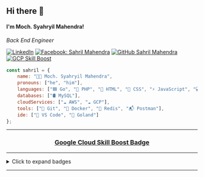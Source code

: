 <h2> Hi there 👋</h2>
<h4>I'm Moch. Syahryil Mahendra!</h4>
<!-- <img align='right' src="https://media.giphy.com/media/M9gbBd9nbDrOTu1Mqx/giphy.gif" width="230"> -->
<p><em>Back End Engineer</em></p>

[![LinkedIn](https://img.shields.io/badge/LinkedIn-SahrilMahendra-blue?style=flat&logo=linkedin&logoColor=white&link=https://www.linkedin.com/in/sahril-mahendra/)](https://www.linkedin.com/in/sahril-mahendra/)
[![Facebook: Sahril Mahendra](https://img.shields.io/badge/SahrilMahendra-blue?style=flat&logo=Facebook&logoColor=white&link=https://www.facebook.com/sahril.mahendra/)](https://www.facebook.com/sahril.mahendra/)
[![GitHub Sahril Mahendra](https://img.shields.io/github/followers/sahrilmahendra?label=SahrilMahendra&style=social)](https://github.com/sahrilmahendra)
[![GCP Skill Boost](https://img.shields.io/badge/GoogleCloud-SkillBoost-blue)](https://www.cloudskillsboost.google/public_profiles/55ec72c1-e7c2-426e-94d5-339733cc7e35)

```javascript
const sahril = {
    name: "👨‍💻 Moch. Syahryil Mahendra",
    pronouns: ["he", "him"],
    languages: ["🟦 Go", "🐘 PHP", "🧱 HTML", "🎨 CSS", "⚡ JavaScript", "💻 C++"],
    databases: ["🛢️ MySQL"],
    cloudServices: ["☁️ AWS", "☁️ GCP"],
    tools: ["🐙 Git", "🐳 Docker", "🧠 Redis", "📬 Postman"],
    ide: ["📝 VS Code", "🐹 Goland"]
};
```

<hr/>
    <a href="https://www.cloudskillsboost.google/public_profiles/55ec72c1-e7c2-426e-94d5-339733cc7e35">
        <h3 align="center">Google Cloud Skill Boost Badge</h3>
    </a>
<hr/>

<details>
  <summary>Click to expand badges</summary>
<div align="center">
    <a href="https://www.cloudskillsboost.google/public_profiles/55ec72c1-e7c2-426e-94d5-339733cc7e35/badges/17276912">
      <img src="assets/google%20cloud%20fundamental%20core%20infrastructure.png" alt="fundamental core infrastructure" width="150" style="border-radius: 10%;"/>
    </a>
    <a href="https://www.cloudskillsboost.google/public_profiles/55ec72c1-e7c2-426e-94d5-339733cc7e35/badges/17435168">
      <img src="assets/api%20design%20and%20fundamentals%20on%20apigee.png" alt="api design and fundamental on apigee" width="150" style="border-radius: 10%;"/>
    </a>
    <a href="https://www.cloudskillsboost.google/public_profiles/55ec72c1-e7c2-426e-94d5-339733cc7e35/badges/17628817">
      <img src="assets/future%20ready%20skills%20aug%202025.png" alt="skill boost arcade - future ready skills aug 2025" width="150" style="border-radius: 10%;"/>
    </a>
    <a href="https://www.cloudskillsboost.google/public_profiles/55ec72c1-e7c2-426e-94d5-339733cc7e35/badges/17724343">
      <img src="assets/arcade%20base%20camp%20aug%202025.png" alt="skill boost arcade - basecamp aug 2025" width="150" style="border-radius: 10%;"/>
    </a>
    <a href="https://www.cloudskillsboost.google/public_profiles/55ec72c1-e7c2-426e-94d5-339733cc7e35/badges/17772416">
      <img src="assets/arcade%20level%201%20aug%202025.png" alt="arcade level 1 - aug 2025" width="150" style="border-radius: 10%;"/>
    </a>
    <a href="https://www.cloudskillsboost.google/public_profiles/55ec72c1-e7c2-426e-94d5-339733cc7e35/badges/17823461">
      <img src="assets/arcade%20level%202%20aug%202025.png" alt="arcade level 2 - aug 2025" width="150" style="border-radius: 10%;"/>
    </a>
    <a href="https://www.cloudskillsboost.google/public_profiles/55ec72c1-e7c2-426e-94d5-339733cc7e35/badges/17836793">
      <img src="assets/arcade%20level%203%20aug%202025.png" alt="arcade level 3 - aug 2025" width="150" style="border-radius: 10%;"/>
    </a>
    <a href="https://www.cloudskillsboost.google/public_profiles/55ec72c1-e7c2-426e-94d5-339733cc7e35/badges/17852792">
      <img src="assets/trivia%20aug%202025%20week%201.png" alt="trivia aug 2025 week 1" width="150" style="border-radius: 10%;"/>
    </a>
    <a href="https://www.cloudskillsboost.google/public_profiles/55ec72c1-e7c2-426e-94d5-339733cc7e35/badges/17855796">
      <img src="assets/trivia%20aug%202025%20week%202.png" alt="trivia aug 2025 week 2" width="150" style="border-radius: 10%;"/>
    </a>
    <a href="https://www.cloudskillsboost.google/public_profiles/55ec72c1-e7c2-426e-94d5-339733cc7e35/badges/17874376">
      <img src="assets/trivia%20aug%202025%20week%203.png" alt="trivia aug 2025 week 3" width="150" style="border-radius: 10%;"/>
    </a>
    <a href="https://www.cloudskillsboost.google/public_profiles/55ec72c1-e7c2-426e-94d5-339733cc7e35/badges/17875002">
      <img src="assets/trivia%20aug%202025%20week%204.png" alt="trivia aug 2025 week 4" width="150" style="border-radius: 10%;"/>
    </a>
    <a href="https://www.cloudskillsboost.google/public_profiles/55ec72c1-e7c2-426e-94d5-339733cc7e35/badges/17892571">
      <img src="assets/arcade%20certification%20zone%20aug%202025.png" alt="arcade certification zone aug 2025" width="150" style="border-radius: 10%;"/>
    </a>
    <a href="https://www.cloudskillsboost.google/public_profiles/55ec72c1-e7c2-426e-94d5-339733cc7e35/badges/17952761">
      <img src="assets/arcade%20faster%20finance%20aug%202025.png" alt="arcade faster finance aug 2025" width="150" style="border-radius: 10%;"/>
    </a>
    <a href="https://www.cloudskillsboost.google/public_profiles/55ec72c1-e7c2-426e-94d5-339733cc7e35/badges/18004884">
      <img src="assets/prompt%20design%20in%20vertex%20ai.png" alt="prompt design in vertex ai" width="150" style="border-radius: 10%;"/>
    </a>
    <a href="https://www.cloudskillsboost.google/public_profiles/55ec72c1-e7c2-426e-94d5-339733cc7e35/badges/18005232">
      <img src="assets/get%20started%20with%20google%20workspace%20tools.png" alt="get started with google workspace tools" width="150" style="border-radius: 10%;"/>
    </a>
    <a href="https://www.cloudskillsboost.google/public_profiles/55ec72c1-e7c2-426e-94d5-339733cc7e35/badges/18031904">
      <img src="assets/get%20started%20with%20looker.png" alt="get started with looker" width="150" style="border-radius: 10%;"/>
    </a>
    <a href="https://www.cloudskillsboost.google/public_profiles/55ec72c1-e7c2-426e-94d5-339733cc7e35/badges/18053724">
      <img src="assets/use%20function%20formulas%20and%20chart%20in%20google%20sheets.png" alt="use function formulas and chart in google sheets" width="150" style="border-radius: 10%;"/>
    </a>
    <a href="https://www.cloudskillsboost.google/public_profiles/55ec72c1-e7c2-426e-94d5-339733cc7e35/badges/18057921">
      <img src="assets/app%20building%20with%20appsheet.png" alt="app building with appsheet" width="150" style="border-radius: 10%;"/>
    </a>
    <a href="https://www.cloudskillsboost.google/public_profiles/55ec72c1-e7c2-426e-94d5-339733cc7e35/badges/18068578">
      <img src="assets/prepare%20data%20for%20looker%20dashboards%20and%20reports.png" alt="prepare data for looker dashboards and reports" width="150" style="border-radius: 10%;"/>
    </a>
    <a href="https://www.cloudskillsboost.google/public_profiles/55ec72c1-e7c2-426e-94d5-339733cc7e35/badges/18103203">
      <img src="assets/manage%20data%20models%20in%20looker.png" alt="manage data models in looker" width="150" style="border-radius: 10%;"/>
    </a>
    <a href="https://www.cloudskillsboost.google/public_profiles/55ec72c1-e7c2-426e-94d5-339733cc7e35/badges/18103502">
      <img src="assets/build%20lookml%20objects%20in%20looker.png" alt="build lookml objects in looker" width="150" style="border-radius: 10%;"/>
    </a>
    <a href="https://www.cloudskillsboost.google/public_profiles/55ec72c1-e7c2-426e-94d5-339733cc7e35/badges/18107123">
      <img src="assets/analyze%20bigquery%20data%20in%20connected%20sheets.png" alt="analyze bigquery data in connected sheets" width="150" style="border-radius: 10%;"/>
    </a>
    <a href="https://www.cloudskillsboost.google/public_profiles/55ec72c1-e7c2-426e-94d5-339733cc7e35/badges/18108706">
      <img src="assets/build%20real%20world%20ai%20applications%20with%20gemini%20and%20imagen.png" alt="build real world ai applications with gemini and imagen" width="150" style="border-radius: 10%;"/>
    </a>
    <a href="https://www.cloudskillsboost.google/public_profiles/55ec72c1-e7c2-426e-94d5-339733cc7e35/badges/18149159">
      <img src="assets/Get%20Started%20with%20Pub%20Sub.png" alt="Get Started with Pub Sub" width="150" style="border-radius: 10%;"/>
    </a>
    <a href="https://www.cloudskillsboost.google/public_profiles/55ec72c1-e7c2-426e-94d5-339733cc7e35/badges/18162228">
      <img src="assets/Streaming%20Analytics%20into%20BigQuery.png" alt="Streaming Analytics into BigQuery" width="150" style="border-radius: 10%;"/>
    </a>
    <a href="https://www.cloudskillsboost.google/public_profiles/55ec72c1-e7c2-426e-94d5-339733cc7e35/badges/18177170">
      <img src="assets/Integrate%20BigQuery%20Data%20and%20Google%20Workspace%20using%20Apps%20Script.png" alt="Integrate BigQuery Data and Google Workspace using Apps Script" width="150" style="border-radius: 10%;"/>
    </a>
    <a href="https://www.cloudskillsboost.google/public_profiles/55ec72c1-e7c2-426e-94d5-339733cc7e35/badges/18199996">
      <img src="assets/Store,%20Process,%20and%20Manage%20Data%20on%20Google%20Cloud%20-%20Command%20Line.png" alt="Store, Process, and Manage Data on Google Cloud - Command Line" width="150" style="border-radius: 10%;"/>
    </a>
    <a href="https://www.cloudskillsboost.google/public_profiles/55ec72c1-e7c2-426e-94d5-339733cc7e35/badges/18200870">
      <img src="assets/Store,%20Process,%20and%20Manage%20Data%20on%20Google%20Cloud%20-%20Console.png" alt="Store, Process, and Manage Data on Google Cloud - Console" width="150" style="border-radius: 10%;"/>
    </a>
    <a href="https://www.cloudskillsboost.google/public_profiles/55ec72c1-e7c2-426e-94d5-339733cc7e35/badges/18247807">
      <img src="assets/Skills%20Scribble.png" alt="Skills Scribble" width="150" style="border-radius: 10%;"/>
    </a>
    <a href="https://www.cloudskillsboost.google/public_profiles/55ec72c1-e7c2-426e-94d5-339733cc7e35/badges/18248047">
      <img src="assets/Skills%20Boost%20Arcade%20Trivia%20September%202025%20Week%201.png" alt="Skills Boost Arcade Trivia September 2025 Week 1" width="150" style="border-radius: 10%;"/>
    </a>
    <a href="https://www.cloudskillsboost.google/public_profiles/55ec72c1-e7c2-426e-94d5-339733cc7e35/badges/18249169">
      <img src="assets/Skills%20Boost%20Arcade%20Trivia%20September%202025%20Week%202.png" alt="Skills Boost Arcade Trivia September 2025 Week 2" width="150" style="border-radius: 10%;"/>
    </a>
    <a href="https://www.cloudskillsboost.google/public_profiles/55ec72c1-e7c2-426e-94d5-339733cc7e35/badges/18261423">
      <img src="assets/Skills%20Boost%20Arcade%20Trivia%20September%202025%20Week%203.png" alt="Skills Boost Arcade Trivia September 2025 Week 3" width="150" style="border-radius: 10%;"/>
    </a>
    <a href="https://www.cloudskillsboost.google/public_profiles/55ec72c1-e7c2-426e-94d5-339733cc7e35/badges/18267931">
      <img src="assets/Skills%20Boost%20Arcade%20Trivia%20September%202025%20Week%204.png" alt="Skills Boost Arcade Trivia September 2025 Week 4" width="150" style="border-radius: 10%;"/>
    </a>
    <a href="https://www.cloudskillsboost.google/public_profiles/55ec72c1-e7c2-426e-94d5-339733cc7e35/badges/18278181">
      <img src="assets/Skills%20Boost%20Arcade%20Base%20Camp%20September%202025.png" alt="Skills Boost Arcade Base Camp September 2025" width="150" style="border-radius: 10%;"/>
    </a>
    <a href="https://www.cloudskillsboost.google/public_profiles/55ec72c1-e7c2-426e-94d5-339733cc7e35/badges/18302018">
      <img src="assets/Level%201%20-%20Cloud%20Infrastructure%20and%20Data%20Foundation.png" alt="Level 1 - Cloud Infrastructure and Data Foundation" width="150" style="border-radius: 10%;"/>
    </a>
    <a href="https://www.cloudskillsboost.google/public_profiles/55ec72c1-e7c2-426e-94d5-339733cc7e35/badges/18346782">
      <img src="assets/Level%202%20-%20AI%20and%20Data%20Innovation%20on%20Google%20Cloud.png" alt="Level 2 - AI and Data Innovation on Google Cloud" width="150" style="border-radius: 10%;"/>
    </a>
    <a href="https://www.cloudskillsboost.google/public_profiles/55ec72c1-e7c2-426e-94d5-339733cc7e35/badges/18347504">
      <img src="assets/Level%203%20-%20Developer%20Essentials.png" alt="Level 3 - Developer Essentials" width="150" style="border-radius: 10%;"/>
    </a>
    <a href="https://www.cloudskillsboost.google/public_profiles/55ec72c1-e7c2-426e-94d5-339733cc7e35/badges/18426172">
      <img src="assets/API%20Security%20on%20Google%20Cloud's%20Apigee%20API%20Platform.png" alt="API Security on Google Cloud's Apigee API Platform" width="150" style="border-radius: 10%;"/>
    </a>
    <a href="https://www.cloudskillsboost.google/public_profiles/55ec72c1-e7c2-426e-94d5-339733cc7e35/badges/18666618">
      <img src="assets/Skills%20Boost%20Arcade%20Certification%20Zone%20September%202025.png" alt="Skills Boost Arcade Certification Zone September 2025" width="150" style="border-radius: 10%;"/>
    </a>
    <a href="https://www.cloudskillsboost.google/public_profiles/55ec72c1-e7c2-426e-94d5-339733cc7e35/badges/18732390">
      <img src="assets/Work%20Meets%20Play-%20Scaling%20Success.png" alt="Work Meets Play- Scaling Success" width="150" style="border-radius: 10%;"/>
    </a>
</div>
</details> 
<hr/>


